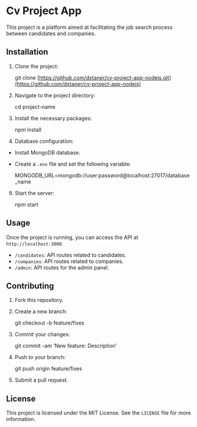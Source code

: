 Cv Project App
============

This project is a platform aimed at facilitating the job search process between candidates and companies.

Installation
------------

1.  Clone the project:

    git clone [https://github.com/dxtaner/cv-project-app-nodejs.git](https://github.com/dxtaner/cv-project-app-nodejs)

3.  Navigate to the project directory:

    cd project-name

5.  Install the necessary packages:

    npm install

7.  Database configuration:

*   Install MongoDB database.
*   Create a `.env` file and set the following variable:

    MONGODB_URL=mongodb://user:password@localhost:27017/database_name

9.  Start the server:

    npm start

Usage
-----

Once the project is running, you can access the API at `http://localhost:3000`.

*   `/candidates`: API routes related to candidates.
*   `/companies`: API routes related to companies.
*   `/admin`: API routes for the admin panel.

Contributing
------------

1.  Fork this repository.
2.  Create a new branch:

    git checkout -b feature/fixes

4.  Commit your changes:

    git commit -am 'New feature: Description'

6.  Push to your branch:

    git push origin feature/fixes

8.  Submit a pull request.

License
-------

This project is licensed under the MIT License. See the `LICENSE` file for more information.
